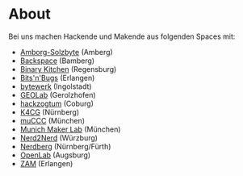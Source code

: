 <link rel="stylesheet" href="/assets/leaflet.css" />
<script src="/assets/leaflet.js"></script>


# About

Bei uns machen Hackende und Makende aus folgenden Spaces mit:

* [Amborg-Solzbyte](https://amborg-sulzbyte.de/) (Amberg)
* [Backspace](https://www.hackerspace-bamberg.de/) (Bamberg)
* [Binary Kitchen](https://binary-kitchen.de/) (Regensburg)
* [Bits'n'Bugs](https://erlangen.ccc.de/) (Erlangen)
* [bytewerk](https://www.bytewerk.org/) (Ingolstadt)
* [GEOLab](https://geolab.space/) (Gerolzhofen)
* [hackzogtum](https://hackzogtum-coburg.de/) (Coburg)
* [K4CG](https://k4cg.org/) (Nürnberg)
* [muCCC](https://www.muc.ccc.de/) (München)
* [Munich Maker Lab](https://munichmakerlab.de/) (München)
* [Nerd2Nerd](https://www.nerd2nerd.org/) (Würzburg)
* [Nerdberg](https://nerdberg.de/) (Nürnberg/Fürth)
* [OpenLab](https://www.openlab-augsburg.de/) (Augsburg)
* [ZAM](https://zam.haus) (Erlangen)

<style>
    #map { height: 500px; }
</style>

 <div id="map"></div>

<script>
    var map = L.map('map');
    var CartoDB_Voyager = L.tileLayer('https://{s}.basemaps.cartocdn.com/rastertiles/voyager/{z}/{x}/{y}{r}.png', {
        attribution: '&copy; <a href="https://www.openstreetmap.org/copyright">OpenStreetMap</a> contributors &copy; <a href="https://carto.com/attributions">CARTO</a>',
        subdomains: 'abcd',
        maxZoom: 20
    }).addTo(map);

    var spaces = new L.featureGroup();
    L.marker([49.444540, 11.848280]).bindPopup("Amborg-Solzbyte").addTo(map).addTo(spaces);
    L.marker([49.901870, 10.892710]).bindPopup("Backspace").addTo(map).addTo(spaces);
    L.marker([49.009850, 12.119020]).bindPopup("Binary Kitchen").addTo(map).addTo(spaces);
    L.marker([49.579990, 10.972100]).bindPopup("Bits'n'Bugs & ZAM").addTo(map).addTo(spaces);
    L.marker([48.766673, 11.425933]).bindPopup("bytewerk").addTo(map).addTo(spaces);
    L.marker([49.900403, 10.351335]).bindPopup("GEOLab").addTo(map).addTo(spaces);
    L.marker([50.263359, 10.966066]).bindPopup("hackzogtum").addTo(map).addTo(spaces);
    L.marker([49.449080, 11.080840]).bindPopup("K4CG").addTo(map).addTo(spaces);
    L.marker([48.153578, 11.560451]).bindPopup("muCCC").addTo(map).addTo(spaces);
    L.marker([48.159056, 11.547490]).bindPopup("Munich Maker Lab").addTo(map).addTo(spaces);
    L.marker([49.802064,  9.923156]).bindPopup("Nerd2Nerd").addTo(map).addTo(spaces);
    L.marker([49.470487, 11.003280]).bindPopup("Nerdberg").addTo(map).addTo(spaces);
    L.marker([48.362642, 10.902592]).bindPopup("OpenLab").addTo(map).addTo(spaces);
    map.fitBounds(spaces.getBounds());
</script>

